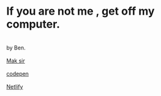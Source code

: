 # If you are not me , get off my computer.
<br>by Ben.</br>
<br><a href=http://makclass.com >Mak sir </a></br>
<br><a href=http://codepen.io >codepen </a></br>
<br><a href=https://app.netlify.com >Netlify </a></br>
